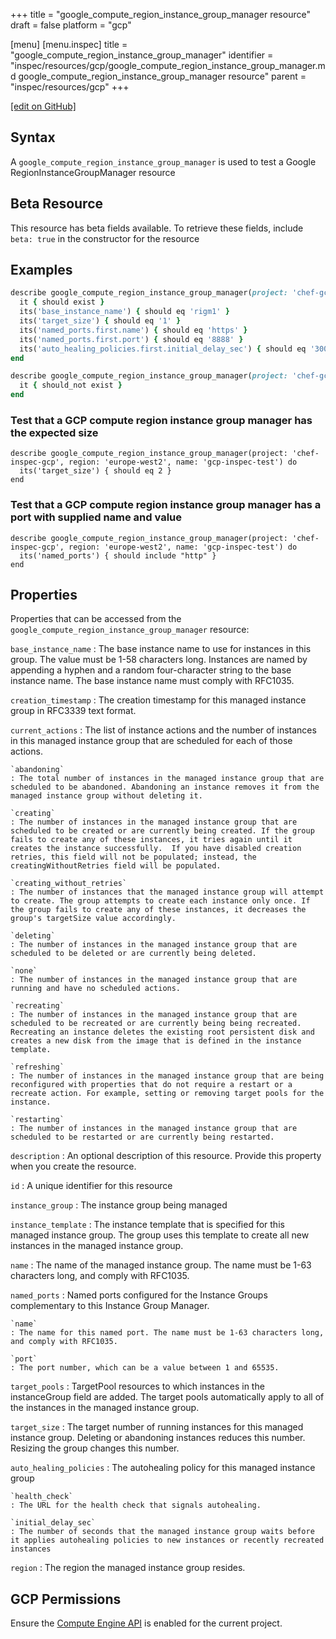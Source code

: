 +++
title = "google_compute_region_instance_group_manager resource"
draft = false
platform = "gcp"

[menu]
  [menu.inspec]
    title = "google_compute_region_instance_group_manager"
    identifier = "inspec/resources/gcp/google_compute_region_instance_group_manager.md google_compute_region_instance_group_manager resource"
    parent = "inspec/resources/gcp"
+++

[\[edit on GitHub\]](https://github.com/inspec/inspec-gcp/blob/master/docs/resources/google_compute_region_instance_group_manager.md)

## Syntax

A `google_compute_region_instance_group_manager` is used to test a Google RegionInstanceGroupManager resource

## Beta Resource

This resource has beta fields available. To retrieve these fields, include `beta: true` in the constructor for the resource

## Examples

```ruby
describe google_compute_region_instance_group_manager(project: 'chef-gcp-inspec', region: 'europe-west2', name: 'inspec-rigm') do
  it { should exist }
  its('base_instance_name') { should eq 'rigm1' }
  its('target_size') { should eq '1' }
  its('named_ports.first.name') { should eq 'https' }
  its('named_ports.first.port') { should eq '8888' }
  its('auto_healing_policies.first.initial_delay_sec') { should eq '300' }
end

describe google_compute_region_instance_group_manager(project: 'chef-gcp-inspec', region: 'europe-west2', name: 'nonexistent') do
  it { should_not exist }
end
```

### Test that a GCP compute region instance group manager has the expected size

    describe google_compute_region_instance_group_manager(project: 'chef-inspec-gcp', region: 'europe-west2', name: 'gcp-inspec-test') do
      its('target_size') { should eq 2 }
    end

### Test that a GCP compute region instance group manager has a port with supplied name and value

    describe google_compute_region_instance_group_manager(project: 'chef-inspec-gcp', region: 'europe-west2', name: 'gcp-inspec-test') do
      its('named_ports') { should include "http" }
    end

## Properties

Properties that can be accessed from the `google_compute_region_instance_group_manager` resource:

`base_instance_name`
: The base instance name to use for instances in this group. The value must be 1-58 characters long. Instances are named by appending a hyphen and a random four-character string to the base instance name. The base instance name must comply with RFC1035.

`creation_timestamp`
: The creation timestamp for this managed instance group in RFC3339 text format.

`current_actions`
: The list of instance actions and the number of instances in this managed instance group that are scheduled for each of those actions.

    `abandoning`
    : The total number of instances in the managed instance group that are scheduled to be abandoned. Abandoning an instance removes it from the managed instance group without deleting it.

    `creating`
    : The number of instances in the managed instance group that are scheduled to be created or are currently being created. If the group fails to create any of these instances, it tries again until it creates the instance successfully.  If you have disabled creation retries, this field will not be populated; instead, the creatingWithoutRetries field will be populated.

    `creating_without_retries`
    : The number of instances that the managed instance group will attempt to create. The group attempts to create each instance only once. If the group fails to create any of these instances, it decreases the group's targetSize value accordingly.

    `deleting`
    : The number of instances in the managed instance group that are scheduled to be deleted or are currently being deleted.

    `none`
    : The number of instances in the managed instance group that are running and have no scheduled actions.

    `recreating`
    : The number of instances in the managed instance group that are scheduled to be recreated or are currently being being recreated. Recreating an instance deletes the existing root persistent disk and creates a new disk from the image that is defined in the instance template.

    `refreshing`
    : The number of instances in the managed instance group that are being reconfigured with properties that do not require a restart or a recreate action. For example, setting or removing target pools for the instance.

    `restarting`
    : The number of instances in the managed instance group that are scheduled to be restarted or are currently being restarted.

`description`
: An optional description of this resource. Provide this property when you create the resource.

`id`
: A unique identifier for this resource

`instance_group`
: The instance group being managed

`instance_template`
: The instance template that is specified for this managed instance group. The group uses this template to create all new instances in the managed instance group.

`name`
: The name of the managed instance group. The name must be 1-63 characters long, and comply with RFC1035.

`named_ports`
: Named ports configured for the Instance Groups complementary to this Instance Group Manager.

    `name`
    : The name for this named port. The name must be 1-63 characters long, and comply with RFC1035.

    `port`
    : The port number, which can be a value between 1 and 65535.

`target_pools`
: TargetPool resources to which instances in the instanceGroup field are added. The target pools automatically apply to all of the instances in the managed instance group.

`target_size`
: The target number of running instances for this managed instance group. Deleting or abandoning instances reduces this number. Resizing the group changes this number.

`auto_healing_policies`
: The autohealing policy for this managed instance group

    `health_check`
    : The URL for the health check that signals autohealing.

    `initial_delay_sec`
    : The number of seconds that the managed instance group waits before it applies autohealing policies to new instances or recently recreated instances

`region`
: The region the managed instance group resides.

## GCP Permissions

Ensure the [Compute Engine API](https://console.cloud.google.com/apis/library/compute.googleapis.com/) is enabled for the current project.
